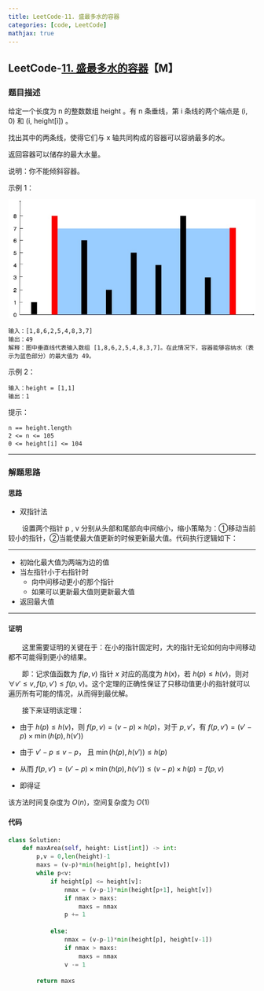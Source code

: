 ```yaml
---
title: LeetCode-11. 盛最多水的容器
categories: [code, LeetCode]
mathjax: true
---
```


## LeetCode-[11. 盛最多水的容器](https://leetcode-cn.com/problems/container-with-most-water/)【M】

### 题目描述

给定一个长度为 n 的整数数组 height 。有 n 条垂线，第 i 条线的两个端点是 (i, 0) 和 (i, height[i]) 。

找出其中的两条线，使得它们与 x 轴共同构成的容器可以容纳最多的水。

返回容器可以储存的最大水量。

说明：你不能倾斜容器。

<!-- more -->

示例 1：

![img](leetcode_11盛最多水的容器/question_11.jpg)

```
输入：[1,8,6,2,5,4,8,3,7]
输出：49 
解释：图中垂直线代表输入数组 [1,8,6,2,5,4,8,3,7]。在此情况下，容器能够容纳水（表示为蓝色部分）的最大值为 49。
```


示例 2：

```
输入：height = [1,1]
输出：1
```


提示：

```
n == height.length
2 <= n <= 105
0 <= height[i] <= 104
```

---

### 解题思路

#### 思路

- 双指针法

&emsp;&emsp;设置两个指针 p , v 分别从头部和尾部向中间缩小，缩小策略为：①移动当前较小的指针，②当能使最大值更新的时候更新最大值。代码执行逻辑如下：

---

- 初始化最大值为两端为边的值
- 当左指针小于右指针时
  - 向中间移动更小的那个指针
  - 如果可以更新最大值则更新最大值
- 返回最大值

---

#### 证明

&emsp;&emsp;这里需要证明的关键在于：在小的指针固定时，大的指针无论如何向中间移动都不可能得到更小的结果。

&emsp;&emsp;即：记求值函数为 $f(p,v)$ 指针 $x$ 对应的高度为 $h(x)$，若 $h(p)\leq h(v)$，则对 $\forall v'\leq v,f(p,v')\leq f(p,v)$。这个定理的正确性保证了只移动值更小的指针就可以遍历所有可能的情况，从而得到最优解。

&emsp;&emsp;接下来证明该定理：

- 由于 $h(p)\leq h(v)$，则 $f(p,v)=(v-p)\times h(p)$，对于 $p,v'$，有 $f(p,v')=(v'-p)\times \min(h(p),h(v'))$

- 由于 $v'-p\leq v-p$， 且 $\min(h(p),h(v'))\leq h(p)$

- 从而 $f(p,v')=(v'-p)\times \min(h(p),h(v'))\leq (v-p)\times h(p)=f(p,v)$
- 即得证

该方法时间复杂度为 $O(n)$，空间复杂度为 $O(1)$

#### 代码

```python
class Solution:
    def maxArea(self, height: List[int]) -> int:
        p,v = 0,len(height)-1
        maxs = (v-p)*min(height[p], height[v])
        while p<v:
            if height[p] <= height[v]:
                nmax = (v-p-1)*min(height[p+1], height[v])
                if nmax > maxs:
                    maxs = nmax
                p += 1

            else:
                nmax = (v-p-1)*min(height[p], height[v-1])
                if nmax > maxs:
                    maxs = nmax
                v -= 1
           
        return maxs
```



